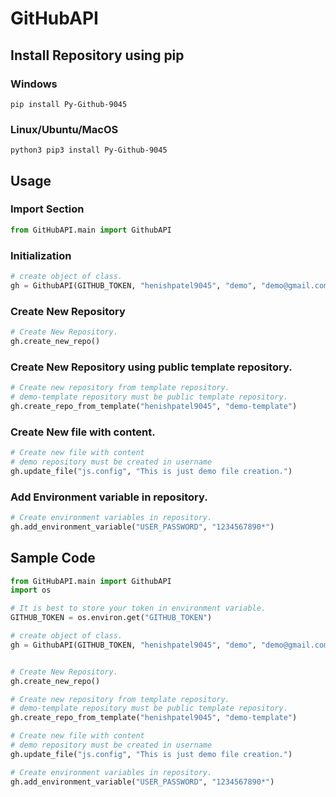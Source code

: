 # GitHubAPI

## Install Repository using pip

### Windows
```
pip install Py-Github-9045
```

### Linux/Ubuntu/MacOS
```
python3 pip3 install Py-Github-9045
```

## Usage

### Import Section
```python
from GitHubAPI.main import GithubAPI
```

### Initialization
```python
# create object of class.
gh = GithubAPI(GITHUB_TOKEN, "henishpatel9045", "demo", "demo@gmail.com", "This is demo repo.", True)
```

### Create New Repository
```python
# Create New Repository.
gh.create_new_repo()
```

### Create New Repository using public template repository.
```python
# Create new repository from template repository.
# demo-template repository must be public template repository.
gh.create_repo_from_template("henishpatel9045", "demo-template")
```

### Create New file with content.
```python
# Create new file with content
# demo repository must be created in username
gh.update_file("js.config", "This is just demo file creation.")
```

### Add Environment variable in repository.
```python
# Create environment variables in repository.
gh.add_environment_variable("USER_PASSWORD", "1234567890*")
```

## Sample Code
```python
from GitHubAPI.main import GithubAPI
import os

# It is best to store your token in environment variable.
GITHUB_TOKEN = os.environ.get("GITHUB_TOKEN")

# create object of class.
gh = GithubAPI(GITHUB_TOKEN, "henishpatel9045", "demo", "demo@gmail.com", "This is demo repo.", True)


# Create New Repository.
gh.create_new_repo()

# Create new repository from template repository.
# demo-template repository must be public template repository.
gh.create_repo_from_template("henishpatel9045", "demo-template")

# Create new file with content
# demo repository must be created in username
gh.update_file("js.config", "This is just demo file creation.")

# Create environment variables in repository.
gh.add_environment_variable("USER_PASSWORD", "1234567890*")
```
